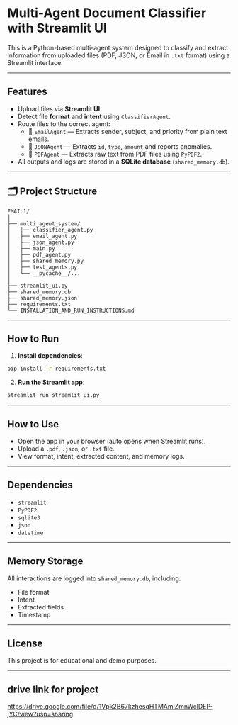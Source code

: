 
# Multi-Agent Document Classifier with Streamlit UI

This is a Python-based multi-agent system designed to classify and extract information from uploaded files (PDF, JSON, or Email in `.txt` format) using a Streamlit interface.

---

##  Features

- Upload files via **Streamlit UI**.
- Detect file **format** and **intent** using `ClassifierAgent`.
- Route files to the correct agent:
  - 📧 `EmailAgent` — Extracts sender, subject, and priority from plain text emails.
  - 🧾 `JSONAgent` — Extracts `id`, `type`, `amount` and reports anomalies.
  - 📄 `PDFAgent` — Extracts raw text from PDF files using `PyPDF2`.
- All outputs and logs are stored in a **SQLite database** (`shared_memory.db`).

---

## 🗂️ Project Structure

```
EMAIL1/
│
├── multi_agent_system/
│   ├── classifier_agent.py
│   ├── email_agent.py
│   ├── json_agent.py
│   ├── main.py
│   ├── pdf_agent.py
│   ├── shared_memory.py
│   ├── test_agents.py
│   └── __pycache__/...
│
├── streamlit_ui.py
├── shared_memory.db
├── shared_memory.json
├── requirements.txt
└── INSTALLATION_AND_RUN_INSTRUCTIONS.md
```

---

##  How to Run

1. **Install dependencies**:

```bash
pip install -r requirements.txt
```

2. **Run the Streamlit app**:

```bash
streamlit run streamlit_ui.py
```

---

##  How to Use

* Open the app in your browser (auto opens when Streamlit runs).
* Upload a `.pdf`, `.json`, or `.txt` file.
* View format, intent, extracted content, and memory logs.

---

##  Dependencies

* `streamlit`
* `PyPDF2`
* `sqlite3`
* `json`
* `datetime`

---

##  Memory Storage

All interactions are logged into `shared_memory.db`, including:

* File format
* Intent
* Extracted fields
* Timestamp

---

##  License

This project is for educational and demo purposes.

---

## drive link for project

https://drive.google.com/file/d/1Vpk2B67kzhesqHTMAmiZmnWclDEP-jYC/view?usp=sharing
